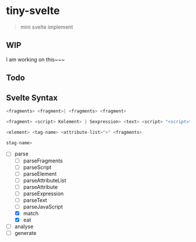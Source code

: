 # tiny-svelte
> mini svelte implement

## WIP
I am working on this~~~
## Todo

## Svelte Syntax
```js
<fragments> <fragment>| <fragments> <fragment>

<fragment> <script> Kelement> | Sexpression> <text> <script> "<script>" ＜javascript> "</ script>"

<element> <tag-name> <attribute-list>">" <fragments>

stag-name>
```

- [ ] parse
    - [ ] parseFragments
    - [ ] parseScript
    - [ ] parseElement
    - [ ] parseAttributeList
    - [ ] parseAttribute
    - [ ] parseExpression
    - [ ] parseText
    - [ ] parseJavaScript
    - [x] match
    - [x] eat
- [ ] analyse
- [ ] generate
